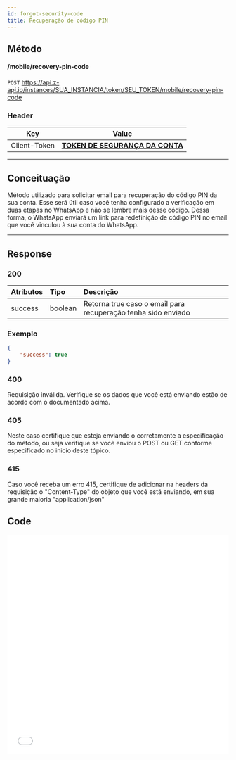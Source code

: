 ```yaml
---
id: forgot-security-code
title: Recuperação de código PIN
---
```


## Método

#### /mobile/recovery-pin-code

`POST` https://api.z-api.io/instances/SUA_INSTANCIA/token/SEU_TOKEN/mobile/recovery-pin-code

### Header

|      Key       |            Value            |
| :------------: |     :-----------------:     |
|  Client-Token  | **[TOKEN DE SEGURANÇA DA CONTA](../security/client-token)** |
---

## Conceituação

Método utilizado para solicitar email para recuperação do código PIN da sua conta. Esse será útil caso você tenha configurado a verificação em duas etapas no WhatsApp e não se lembre mais desse código. Dessa forma, o WhatsApp enviará um link para redefinição de código PIN no email que você vinculou à sua conta do WhatsApp.

---

## Response

### 200

| Atributos   | Tipo     | Descrição |
| :--------   | :------  | :-------- |
| success     | boolean  | Retorna true caso o email para recuperação tenha sido enviado |


### Exemplo

```json
{
    "success": true
}
```

### 400

Requisição inválida. Verifique se os dados que você está enviando estão de acordo com o documentado acima.

### 405

Neste caso certifique que esteja enviando o corretamente a especificação do método, ou seja verifique se você enviou o POST ou GET conforme especificado no inicio deste tópico.

### 415

Caso você receba um erro 415, certifique de adicionar na headers da requisição o "Content-Type" do objeto que você está enviando, em sua grande maioria "application/json"


## Code

<iframe src="//api.apiembed.com/?source=https://raw.githubusercontent.com/Z-API/z-api-docs/main/json-examples/forgot-security-code.json&targets=all" frameborder="0" scrolling="no" width="100%" height="500px" seamless></iframe>
